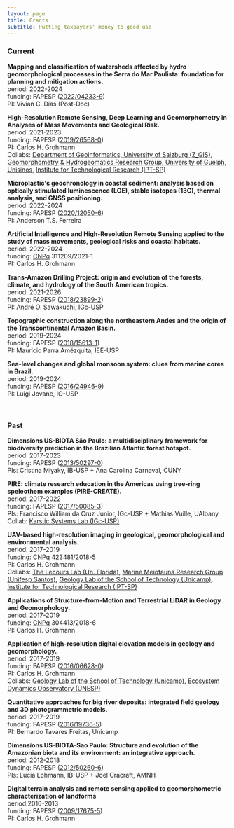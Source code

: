 ```yaml
---
layout: page
title: Grants
subtitle: Putting taxpayers' money to good use
---
```

### **Current**

<a name="fapesp_vivian"></a>**Mapping and classification of watersheds affected by hydro geomorphological processes in the Serra do Mar Paulista: foundation for planning and mitigation actions.**  
period: 2022-2024  
funding: FAPESP ([2022/04233-9](https://bv.fapesp.br/55162))  
PI: Vivian C. Dias (Post-Doc)

<a name="fapesp_landslides"></a>**High-Resolution Remote Sensing, Deep Learning and Geomorphometry in Analyses of Mass Movements and Geological Risk.**  
period: 2021-2023  
funding: FAPESP ([2019/26568-0](https://bv.fapesp.br/51900))  
PI: Carlos H. Grohmann  
Collabs: [Department of Geoinformatics, University of Salzburg (Z_GIS)](https://zgis.at/), 
[Geomorphometry & Hydrogeomatics Research Group, University of Guelph](https://jblindsay.github.io/ghrg/research_group.html), [Unisinos](http://www.unisinos.br/), [Institute for Technological Research (IPT-SP)](https://www.ipt.br/EN)  

<a name="fapesp_anderson"></a>**Microplastic's geochronology in coastal sediment: analysis based on optically stimulated luminescence (LOE), stable isotopes (13C), thermal analysis, and GNSS positioning.**  
period: 2022-2024  
funding: FAPESP ([2020/12050-6](https://bv.fapesp.br/55876))  
PI: Anderson T.S. Ferreira  

<a name="cnpq_pq2022"></a>**Artificial Intelligence and High-Resolution Remote Sensing applied to the study of mass movements, geological risks and coastal habitats.**  
period: 2022-2024  
funding: [CNPq](http://www.cnpq.br) 311209/2021-1  
PI: Carlos H. Grohmann  

<a name="fruta_tadp"></a>**Trans-Amazon Drilling Project: origin and evolution of the forests, climate, and hydrology of the South American tropics.**  
period: 2021-2026  
funding: FAPESP ([2018/23899-2](https://bv.fapesp.br/55877))  
PI: André O. Sawakuchi, IGc-USP  

<a name="mauricio_jp2"></a>**Topographic construction along the northeastern Andes and the origin of the Transcontinental Amazon Basin.**  
period: 2019-2024  
funding: FAPESP ([2018/15613-1](https://bv.fapesp.br/55163))  
PI: Mauricio Parra Amézquita, IEE-USP  

<a name="fapesp_core"></a>**Sea-level changes and global monsoon system: clues from marine cores in Brazil.**  
period: 2019-2024  
funding: FAPESP ([2016/24946-9](https://bv.fapesp.br/50863))  
PI: Luigi Jovane, IO-USP  



&nbsp;
&nbsp;

### **Past**
<a name="fapesp_afbiota"></a>**Dimensions US-BIOTA São Paulo: a multidisciplinary framework for biodiversity prediction in the Brazilian Atlantic forest hotspot.**  
period: 2017-2023  
funding: FAPESP ([2013/50297-0](https://bv.fapesp.br/55165))  
PIs: Cristina Miyaky, IB-USP + Ana Carolina Carnaval, CUNY  

<a name="fapesp_pire"></a>**PIRE: climate research education in the Americas using tree-ring speleothem examples (PIRE-CREATE).**  
period: 2017-2022  
funding: FAPESP ([2017/50085-3](https://bv.fapesp.br/50862))  
PIs: Francisco William da Cruz Junior, IGc-USP + Mathias Vuille, UAlbany  
Collab: [Karstic Systems Lab (IGc-USP)](http://sites.igc.usp.br/gsa/laboratorios/sistemas-carsticos/)  

<a name="cnpq_uav"></a>**UAV-based high-resolution imaging in geological, geomorphological and environmental analysis.**  
period: 2017-2019  
funding: [CNPq](http://www.cnpq.br) 423481/2018-5  
PI: Carlos H. Grohmann  
Collabs: [The Lecours Lab (Un. Florida)](https://www.thelecourslab.org), 
[Marine Meiofauna Research Group (Unifesp Santos)](http://fonsecagfc.wixsite.com/np-meiofauna), [Geology Lab of the School of Technology (Unicamp)](https://wordpress.ft.unicamp.br/bernardotf/l-geo/), [Institute for Technological Research (IPT-SP)](https://www.ipt.br/EN)  

<a name="cnpq_pq2019"></a>**Applications of Structure-from-Motion and Terrestrial LiDAR in Geology and Geomorphology.**  
period: 2017-2019  
funding: [CNPq](http://www.cnpq.br) 304413/2018-6  
PI: Carlos H. Grohmann  

<a name="fapesp_tls"></a>**Application of high-resolution digital elevation models in geology and geomorphology.**  
period: 2017-2019  
funding: FAPESP ([2016/06628-0](https://bv.fapesp.br/44264))  
PI: Carlos H. Grohmann  
Collabs: [Geology Lab of the School of Technology (Unicamp)](https://wordpress.ft.unicamp.br/bernardotf/l-geo/), [Ecosystem Dynamics Observatory (UNESP)](http://tscanada.wixsite.com/ecodyn)  

<a name="fapesp_aeds"></a>**Quantitative approaches for big river deposits: integrated field geology and 3D photogrammetric models.**  
period: 2017-2019  
funding: FAPESP ([2016/19736-5](https://bv.fapesp.br/55164))  
PI: Bernardo Tavares Freitas, Unicamp  

<a name="fapesp_ambiota"></a>**Dimensions US-BIOTA-Sao Paulo: Structure and evolution of the Amazonian biota and its environment: an integrative approach.**  
period: 2012-2018  
funding: FAPESP ([2012/50260-6](https://bv.fapesp.br/32226))  
PIs: Lucia Lohmann, IB-USP + Joel Cracraft, AMNH  

<a name="fapesp_lidar"></a>**Digital terrain analysis and remote sensing applied to geomorphometric characterization of landforms**  
period:2010-2013  
funding: FAPESP ([2009/17675-5](https://bv.fapesp.br/7151))  
PI: Carlos H. Grohmann  



